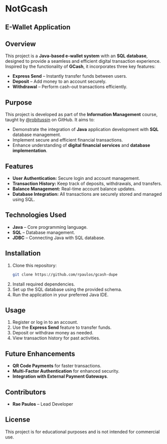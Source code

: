 # NotGcash
## E-Wallet Application

## Overview
This project is a **Java-based e-wallet system** with an **SQL database**, designed to provide a seamless and efficient digital transaction experience. Inspired by the functionality of **GCash**, it incorporates three key features:

- **Express Send** – Instantly transfer funds between users.
- **Deposit** – Add money to an account securely.
- **Withdrawal** – Perform cash-out transactions efficiently.

## Purpose
This project is developed as part of the **Information Management** course, taught by [@robitussin](https://github.com/robitussin) on GitHub. It aims to:

- Demonstrate the integration of **Java** application development with **SQL** database management.
- Implement secure and efficient financial transactions.
- Enhance understanding of **digital financial services** and **database implementation**.

## Features
- **User Authentication:** Secure login and account management.
- **Transaction History:** Keep track of deposits, withdrawals, and transfers.
- **Balance Management:** Real-time account balance updates.
- **Database Integration:** All transactions are securely stored and managed using SQL.

## Technologies Used
- **Java** – Core programming language.
- **SQL** – Database management.
- **JDBC** – Connecting Java with SQL database.

## Installation
1. Clone this repository:
   ```sh
   git clone https://github.com/rpaulos/gcash-dupe
   ```
2. Install required dependencies.
3. Set up the SQL database using the provided schema.
4. Run the application in your preferred Java IDE.

## Usage
1. Register or log in to an account.
2. Use the **Express Send** feature to transfer funds.
3. Deposit or withdraw money as needed.
4. View transaction history for past activities.

## Future Enhancements
- **QR Code Payments** for faster transactions.
- **Multi-Factor Authentication** for enhanced security.
- **Integration with External Payment Gateways**.

## Contributors
- **Rae Paulos** – Lead Developer

## License
This project is for educational purposes and is not intended for commercial use.

